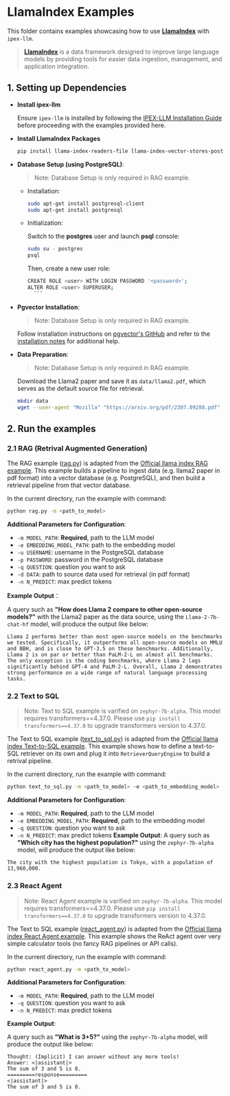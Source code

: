# LlamaIndex Examples


This folder contains examples showcasing how to use [**LlamaIndex**](https://github.com/run-llama/llama_index) with `ipex-llm`.
> [**LlamaIndex**](https://github.com/run-llama/llama_index) is a data framework designed to improve large language models by providing tools for easier data ingestion, management, and application integration. 


## 1. Setting up Dependencies 

* **Install ipex-llm** 
  
  Ensure `ipex-llm` is installed by following the [IPEX-LLM Installation Guide](https://github.com/intel-analytics/ipex-llm/tree/main/python/llm#install) before proceeding with the examples provided here. 

* **Install LlamaIndex Packages**
    ```bash
    pip install llama-index-readers-file llama-index-vector-stores-postgres llama-index-embeddings-huggingface
    ```

* **Database Setup (using PostgreSQL)**:
  > Note: Database Setup is only required in RAG example.

  * Installation: 
      ```bash
      sudo apt-get install postgresql-client
      sudo apt-get install postgresql
      ```
  * Initialization:

    Switch to the **postgres** user and launch **psql** console:
      ```bash
      sudo su - postgres
      psql
      ```
    Then, create a new user role:
      ```bash
      CREATE ROLE <user> WITH LOGIN PASSWORD '<password>';
      ALTER ROLE <user> SUPERUSER;    
        ```
* **Pgvector Installation**:
  > Note: Database Setup is only required in RAG example.
  
  Follow installation instructions on [pgvector's GitHub](https://github.com/pgvector/pgvector) and refer to the [installation notes](https://github.com/pgvector/pgvector#installation-notes) for additional help.


* **Data Preparation**: 
  > Note: Database Setup is only required in RAG example.
  
  Download the Llama2 paper and save it as `data/llama2.pdf`, which serves as the default source file for retrieval.
  ```bash
  mkdir data
  wget --user-agent "Mozilla" "https://arxiv.org/pdf/2307.09288.pdf" -O "data/llama2.pdf"
  ```


## 2. Run the examples

### 2.1 RAG (Retrival Augmented Generation)

The RAG example ([rag.py](./rag.py)) is adapted from the [Official llama index RAG example](https://docs.llamaindex.ai/en/stable/examples/low_level/oss_ingestion_retrieval.html). This example builds a pipeline to ingest data (e.g. llama2 paper in pdf format) into a vector database (e.g. PostgreSQL), and then build a retrieval pipeline from that vector database. 

In the current directory, run the example with command:

```bash
python rag.py -m <path_to_model>
```
**Additional Parameters for Configuration**:
- `-m MODEL_PATH`: **Required**, path to the LLM model
- `-e EMBEDDING_MODEL_PATH`: path to the embedding model
- `-u USERNAME`: username in the PostgreSQL database
- `-p PASSWORD`: password in the PostgreSQL database
- `-q QUESTION`: question you want to ask
- `-d DATA`: path to source data used for retrieval (in pdf format)
- `-n N_PREDICT`: max predict tokens

**Example Output**：

A query such as **"How does Llama 2 compare to other open-source models?"** with the Llama2 paper as the data source, using the `Llama-2-7b-chat-hf` model, will produce the output like below:

```
Llama 2 performs better than most open-source models on the benchmarks we tested. Specifically, it outperforms all open-source models on MMLU and BBH, and is close to GPT-3.5 on these benchmarks. Additionally, Llama 2 is on par or better than PaLM-2-L on almost all benchmarks. The only exception is the coding benchmarks, where Llama 2 lags significantly behind GPT-4 and PaLM-2-L. Overall, Llama 2 demonstrates strong performance on a wide range of natural language processing tasks.
```

### 2.2 Text to SQL

> Note: Text to SQL example is varified on `zephyr-7b-alpha`. This model requires transformers==4.37.0. Please use `pip install transformers==4.37.0` to upgrade transformers version to 4.37.0.

The Text to SQL example ([text_to_sql.py](./text_to_sql.py)) is adapted from the [Official llama index Text-to-SQL example](https://docs.llamaindex.ai/en/stable/examples/index_structs/struct_indices/SQLIndexDemo/#part-3-text-to-sql-retriever). This example shows how to define a text-to-SQL retriever on its own and plug it into `RetrieverQueryEngine` to build a retrival pipeline.

In the current directory, run the example with command:

```bash
python text_to_sql.py -m <path_to_model> -e <path_to_embedding_model>
```
**Additional Parameters for Configuration**:
- `-m MODEL_PATH`: **Required**, path to the LLM model
- `-e EMBEDDING_MODEL_PATH`: **Required**, path to the embedding model
- `-q QUESTION`: question you want to ask
- `-n N_PREDICT`: max predict tokens
**Example Output**:
A query such as **"Which city has the highest population?"** using the `zephyr-7b-alpha` model, will produce the output like below:
```
The city with the highest population is Tokyo, with a population of 13,960,000.
```

### 2.3 React Agent

> Note: React Agent example is varified on `zephyr-7b-alpha`. This model requires transformers==4.37.0. Please use `pip install transformers==4.37.0` to upgrade transformers version to 4.37.0.

The Text to SQL example ([react_agent.py](./react_agent.py)) is adapted from the [Official llama index React Agent example](https://docs.llamaindex.ai/en/stable/examples/agent/react_agent/). This example shows the ReAct agent over very simple calculator tools (no fancy RAG pipelines or API calls).

In the current directory, run the example with command:

```bash
python react_agent.py -m <path_to_model>
```
**Additional Parameters for Configuration**:
- `-m MODEL_PATH`: **Required**, path to the LLM model
- `-q QUESTION`: question you want to ask
- `-n N_PREDICT`: max predict tokens

**Example Output**:

A query such as **"What is 3+5?"** using the `zephyr-7b-alpha` model, will produce the output like below:
```
Thought: (Implicit) I can answer without any more tools!
Answer: <|assistant|>
The sum of 3 and 5 is 8.
=========response=========
<|assistant|>
The sum of 3 and 5 is 8.
```